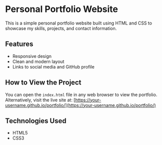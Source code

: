 # Personal Portfolio Website
This is a simple personal portfolio website built using HTML and CSS to showcase my skills, projects, and contact information.
## Features
- Responsive design
- Clean and modern layout
- Links to social media and GitHub profile
## How to View the Project

You can open the `index.html` file in any web browser to view the portfolio.
Alternatively, visit the live site at: [https://your-username.github.io/portfolio/](https://your-username.github.io/portfolio/)
## Technologies Used
- HTML5
- CSS3
